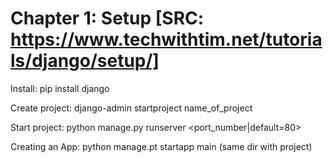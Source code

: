 # Chapter 1: Setup [SRC: https://www.techwithtim.net/tutorials/django/setup/]

Install: pip install django

Create project: django-admin startproject name_of_project 

Start project: python manage.py runserver <port_number|default=80>

Creating an App: python manage.pt startapp main (same dir with project)



